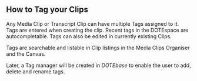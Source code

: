 ## How to Tag your Clips

Any Media Clip or Transcript Clip can have multiple Tags assigned to it.
Tags are entered when creating the clip.
Recent tags in the DOTEspace are autocompletable.
Tags can also be edited in currently existing Clips.

Tags are searchable and listable in Clip listings in the Media Clips Organiser and the Canvas.

Later, a Tag manager will be created in _DOTEbase_ to enable the user to add, delete and rename tags.

